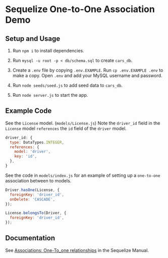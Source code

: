 # Sequelize One-to-One Association Demo

## Setup and Usage

1. Run `npm i` to install dependencies.

2. Run `mysql -u root -p < db/schema.sql` to create `cars_db`.

3. Create a `.env` file by copying `.env.EXAMPLE`. Run `cp .env.EXAMPLE .env` to make a copy. Open `.env` and add your MySQL username and password.

4. Run `node seeds/seed.js` to add seed data to `cars_db`.

5. Run `node server.js` to start the app.

## Example Code

See the `License` model. (`models/License.js`) Note the `driver_id` field in the `License` model `references` the `id` field of the `driver` model.

```js
driver_id: {
  type: DataTypes.INTEGER,
  references: {
    model: 'driver',
    key: 'id',
  },
}
```

See the code in `models/index.js` for an example of setting up a `one-to-one` association between to models.

```js
Driver.hasOne(License, {
  foreignKey: 'driver_id',
  onDelete: 'CASCADE',
});

License.belongsTo(Driver, {
  foreignKey: 'driver_id',
});
```

## Documentation

See [Associations: One-To_one relationships](https://sequelize.org/master/manual/assocs.html#one-to-one-relationships) in the Sequelize Manual.

